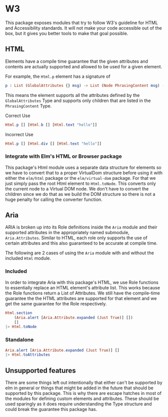 # W3

This package exposes modules that try to follow W3's guideline for HTML and Accessibility standards. It will not make your code accessible out of the box, but it gives you better tools to make that goal possible.

## HTML

Elements have a compile time guarantee that the given attributes and contents are actually supported and allowed to be used for a given element.

For example, the `Html.p` element has a signature of 

```elm
p : List (GlobalAttributes {} msg) -> List (Node PhrasingContent msg) -> Node { compatible | p : Html.Supported } msg
```

This means the element supports all the attributes defined by the `GlobalAttributes` Type and supports only children that are listed in the `PhrasingContent` Type.

Correct Use

```elm
Html.p [] [Html.b [] [Html.text "hello"]]
```

Incorrect Use

```elm
Html.p [] [Html.div [] [Html.text "hello"]]
```

### Integrate with Elm's HTML or Browser package

This package's Html module uses a separate data structure for elements so we have to convert that to a proper VirtualDom structure before using it with either the `elm/html` package or the `elm/virtual-dom` package. For that we just simply pass the root Html element to `Html.toNode`. This converts only the current node to a Virtual DOM node. We don't have to convert the children since we do that as we build the DOM structure so there is not a huge penalty for calling the converter function.

## Aria

ARIA is broken up into its Role definitions inside the `Aria` module and their supported attributes in the appropriately named submodule, `Aria.Attributes`. Similar to HTML, each role only supports the use of certain attributes and this also guaranteed to be accurate at compile time.

The following are 2 cases of using the `Aria` module with and without the included `Html` module.

### Included

In order to integrate Aria with this package's HTML, we use Role functions to essentially replace an HTML element's attribute list. This works because the Role functions return a List of Attributes. We still have the compile-time guarantee the the HTML attributes are supported for that element and we get the same guarantee for the Role respectively.

```elm
Html.section 
    (Aria.alert [Aria.Attribute.expanded (Just True)] []) 
    [] 
|> Html.toNode
```

### Standalone

```elm
Aria.alert [Aria.Attribute.expanded (Just True)] [] 
|> Html.toAttributes
```

## Unsupported features

There are some things left out intentionally that either can't be supported by elm in general or things that might be added in the future that should be supported by this package. This is why there are escape hatches in most of the modules for defining custom elements and attributes. These should be used sparingly as it does require understanding the Type structure and could break the guarantee this package has.